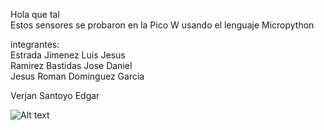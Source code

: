 Hola que tal  
Estos sensores se probaron en la Pico W usando el lenguaje Micropython

integrantes:  
Estrada Jimenez Luis Jesus  
Ramirez Bastidas Jose Daniel
<br>Jesus Roman Dominguez Garcia

Verjan Santoyo Edgar

![Alt text](https://github.com/JesusEstrad4/Sensores_Pico_W/blob/main/Imagenes_presentacion/Pico.jpg)
